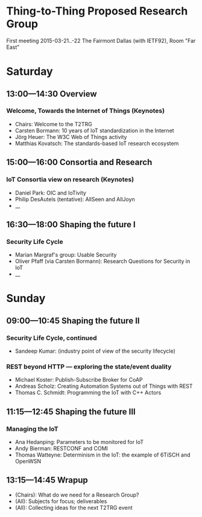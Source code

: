 # Thing-to-Thing Proposed Research Group

First meeting 2015-03-21..-22
The Fairmont Dallas (with IETF92), Room "Far East"

# Saturday

## 13:00—14:30 Overview

### Welcome, Towards the Internet of Things (Keynotes)

* Chairs: Welcome to the T2TRG
* Carsten Bormann: 10 years of IoT standardization in the Internet
* Jörg Heuer: The W3C Web of Things activity
* Matthias Kovatsch: The standards-based IoT research ecosystem

## 15:00—16:00 Consortia and Research

### IoT Consortia view on research (Keynotes)

* Daniel Park: OIC and IoTivity
* Philip DesAutels (tentative): AllSeen and AllJoyn
* __

## 16:30—18:00 Shaping the future I

### Security Life Cycle

* Marian Margraf's group: Usable Security
* Oliver Pfaff (via Carsten Bormann): Research Questions for Security in IoT
* __

# Sunday

## 09:00—10:45 Shaping the future II

### Security Life Cycle, continued

* Sandeep Kumar: (industry point of view of the security lifecycle)

### REST beyond HTTP — exploring the state/event duality

* Michael Koster: Publish-Subscribe Broker for CoAP
* Andreas Scholz: Creating Automation Systems out of Things with REST
* Thomas C. Schmidt: Programming the IoT with C++ Actors

## 11:15—12:45 Shaping the future III

### Managing the IoT

* Ana Hedanping: Parameters to be monitored for IoT
* Andy Bierman: RESTCONF and COMI
* Thomas Watteyne: Determinism in the IoT: the example of 6TiSCH and OpenWSN

## 13:15—14:45 Wrapup

* (Chairs): What do we need for a Research Group?
* (All): Subjects for focus; deliverables
* (All): Collecting ideas for the next T2TRG event
